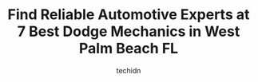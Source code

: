 ---
layout: ampstory
image: https://images.unsplash.com/photo-1536593053730-495056b74a05?ixlib=rb-4.0.3&ixid=MnwxMjA3fDB8MHxwaG90by1wYWdlfHx8fGVufDB8fHx8&auto=format&fit=crop&w=640&h=853&q=80
author: techidn
featured: false
description: If youre in need of trustworthy and skilled Dodge Mechanic in West Palm Beach FL, USA, youll be pleased to discover the 7 best Dodge Mechanic in town. Their expertise and commitment to cus
title: Find Reliable Automotive Experts at 7 Best Dodge Mechanics in West Palm Beach FL
cover:
   title: Find Reliable Automotive Experts at 7 Best Dodge Mechanics in West Palm Beach FL
   subtitle: Rickpate
   background: https://images.unsplash.com/photo-1536593053730-495056b74a05?ixlib=rb-4.0.3&ixid=MnwxMjA3fDB8MHxwaG90by1wYWdlfHx8fGVufDB8fHx8&auto=format&fit=crop&w=640&h=853&q=80

pages: 
 - layout: thirds
   top: <h1>#1 Arrigo Chrysler Dodge Jeep RAM West Palm Beach Service Center</h1>
   bottom: "<p>My service advisor was friendly, helpful and very knowledgeable. The work was done correctly and on time. Very happy with the results.</p>"
   background: https://www.knot35.com/toplist/wp-content/uploads/2023/06/best-dodge-mechanic-1-in-west-palm-beach-fl-1685833047.jpeg
   backgroundblur: true
 - layout: thirds
   top: <h1>#2 MotorHaus</h1>
   bottom: "<p>1540 Latham Rd, West Palm Beach, FL 33409, United States</p>"
   background: https://www.knot35.com/toplist/wp-content/uploads/2023/06/best-dodge-mechanic-2-in-west-palm-beach-fl-1685833047.jpeg
   cta:
      link: https://www.knot35.com/toplist/find-reliable-automotive-experts-at-7-best-dodge-mechanics-in-west-palm-beach-fl/
      text: Find Reliable Automotive Experts at 7 Best Dodge Mechanics in West Palm Beach FL
 - layout: thirds
   top: <h1>#3 Rojas Auto Repair</h1>
   bottom: "<p>440 Southern Blvd, West Palm Beach, FL 33405, United States</p>"
   background: https://www.knot35.com/toplist/wp-content/uploads/2023/06/best-dodge-mechanic-3-in-west-palm-beach-fl-1685833047.jpeg
   cta:
      link: https://www.knot35.com/toplist/find-reliable-automotive-experts-at-7-best-dodge-mechanics-in-west-palm-beach-fl/
      text: Find Reliable Automotive Experts at 7 Best Dodge Mechanics in West Palm Beach FL
 - layout: thirds
   top: <h1>#4 Adrians Automotive Mobile Repair</h1>
   bottom: "<p>3025 Windsor Ave, West Palm Beach, FL 33407, United States</p>"
   background: https://images.unsplash.com/photo-1527067829737-402993088e6b?ixlib=rb-4.0.3&ixid=MnwxMjA3fDB8MHxwaG90by1wYWdlfHx8fGVufDB8fHx8&auto=format&fit=crop&w=640&h=853&q=80
   cta:
      link: https://www.knot35.com/toplist/find-reliable-automotive-experts-at-7-best-dodge-mechanics-in-west-palm-beach-fl/
      text: Find Reliable Automotive Experts at 7 Best Dodge Mechanics in West Palm Beach FL
 - layout: thirds
   top: <h1>#5 Pman Automotive Repair Inc</h1>
   bottom: "<p>2532 Old Okeechobee Rd, West Palm Beach, FL 33409, United States</p>"
   background: https://images.unsplash.com/photo-1533735380053-eb8d0759b24a?ixlib=rb-4.0.3&ixid=MnwxMjA3fDB8MHxwaG90by1wYWdlfHx8fGVufDB8fHx8&auto=format&fit=crop&w=640&h=853&q=80
   cta:
      link: https://www.knot35.com/toplist/find-reliable-automotive-experts-at-7-best-dodge-mechanics-in-west-palm-beach-fl/
      text: Find Reliable Automotive Experts at 7 Best Dodge Mechanics in West Palm Beach FL
 - layout: thirds
   top: <h1>#6 Los Amigos Auto Repair & Transmissions</h1>
   bottom: "<p>7111 Norton Ave, West Palm Beach, FL 33405, United States</p>"
   background: https://images.unsplash.com/photo-1547366785-564103df7e13?ixlib=rb-4.0.3&ixid=MnwxMjA3fDB8MHxwaG90by1wYWdlfHx8fGVufDB8fHx8&auto=format&fit=crop&w=640&h=853&q=80
   cta:
      link: https://www.knot35.com/toplist/find-reliable-automotive-experts-at-7-best-dodge-mechanics-in-west-palm-beach-fl/
      text: Find Reliable Automotive Experts at 7 Best Dodge Mechanics in West Palm Beach FL
 - layout: thirds
   top: <h1>#7 Makkah Auto</h1>
   bottom: "<p>1705 N Dixie Hwy, West Palm Beach, FL 33407, United States</p>"
   background: https://images.unsplash.com/photo-1546497974-b213c9efb599?ixlib=rb-4.0.3&ixid=MnwxMjA3fDB8MHxwaG90by1wYWdlfHx8fGVufDB8fHx8&auto=format&fit=crop&w=640&h=853&q=80
   cta:
      link: https://www.knot35.com/toplist/find-reliable-automotive-experts-at-7-best-dodge-mechanics-in-west-palm-beach-fl/
      text: Find Reliable Automotive Experts at 7 Best Dodge Mechanics in West Palm Beach FL
 - layout: thirds
   middle: Continue reading...
   background: https://images.unsplash.com/photo-1540457036297-448b6b99e91c?ixlib=rb-4.0.3&ixid=MnwxMjA3fDB8MHxwaG90by1wYWdlfHx8fGVufDB8fHx8&auto=format&fit=crop&w=640&h=853&q=80
   cta:
      link: https://www.knot35.com/toplist/find-reliable-automotive-experts-at-7-best-dodge-mechanics-in-west-palm-beach-fl/
      text: Find Reliable Automotive Experts at 7 Best Dodge Mechanics in West Palm Beach FL
      
---